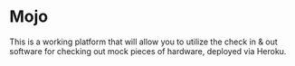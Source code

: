 # Mojo
This is a working platform that will allow you to utilize the check in & out software for checking out mock pieces of hardware, deployed via Heroku.
